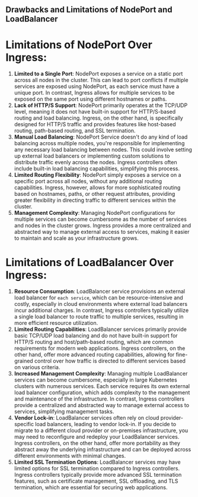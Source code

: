 ## Drawbacks and Limitations of NodePort and LoadBalancer

# Limitations of NodePort Over Ingress:

1. ​**Limited to a Single Port**​:
   NodePort exposes a service on a static port across all nodes in the cluster. This can lead to port conflicts if multiple services are exposed using NodePort, as each service must have a unique port. In contrast, Ingress allows for multiple services to be exposed on the same port using different hostnames or paths.
2. ​**Lack of HTTP/S Support**​:
   NodePort primarily operates at the TCP/UDP level, meaning it does not have built-in support for HTTP/S-based routing and load balancing. Ingress, on the other hand, is specifically designed for HTTP/S traffic and provides features like host-based routing, path-based routing, and SSL termination.
3. ​**Manual Load Balancing**​:
   NodePort Service doesn't do any kind of load balancing across multiple nodes, you're responsible for implementing any necessary load balancing between nodes. This could involve setting up external load balancers or implementing custom solutions to distribute traffic evenly across the nodes. Ingress controllers often include built-in load balancing capabilities, simplifying this process.
4. ​**Limited Routing Flexibility**​:
   NodePort simply exposes a service on a specific port across all nodes, without any additional routing capabilities. Ingress, however, allows for more sophisticated routing based on hostnames, paths, or other request attributes, providing greater flexibility in directing traffic to different services within the cluster.
5. ​**Management Complexity**​:
   Managing NodePort configurations for multiple services can become cumbersome as the number of services and nodes in the cluster grows. Ingress provides a more centralized and abstracted way to manage external access to services, making it easier to maintain and scale as your infrastructure grows.

# Limitations of LoadBalancer Over Ingress:

1. ​**Resource Consumption**​:
   LoadBalancer service provisions an external load balancer for `each service`, which can be resource-intensive and costly, especially in cloud environments where external load balancers incur additional charges. In contrast, Ingress controllers typically utilize a single load balancer to route traffic to multiple services, resulting in more efficient resource utilization.
2. ​**Limited Routing Capabilities**​:
   LoadBalancer services primarily provide basic TCP/UDP load balancing and do not have built-in support for HTTP/S routing and host/path-based routing, which are common requirements for modern web applications. Ingress controllers, on the other hand, offer more advanced routing capabilities, allowing for fine-grained control over how traffic is directed to different services based on various criteria.
3. ​**Increased Management Complexity**​:
   Managing multiple LoadBalancer services can become cumbersome, especially in large Kubernetes clusters with numerous services. Each service requires its own external load balancer configuration, which adds complexity to the management and maintenance of the infrastructure. In contrast, Ingress controllers provide a centralized and abstracted way to manage external access to services, simplifying management tasks.
4. ​**Vendor Lock-in**​:
   LoadBalancer services often rely on cloud provider-specific load balancers, leading to vendor lock-in. If you decide to migrate to a different cloud provider or on-premises infrastructure, you may need to reconfigure and redeploy your LoadBalancer services. Ingress controllers, on the other hand, offer more portability as they abstract away the underlying infrastructure and can be deployed across different environments with minimal changes.
5. ​**Limited SSL Termination Options**​:
   LoadBalancer services may have limited options for SSL termination compared to Ingress controllers. Ingress controllers typically provide more advanced SSL termination features, such as certificate management, SSL offloading, and TLS termination, which are essential for securing web applications.

